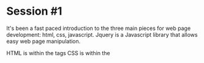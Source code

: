 Session #1
==========

It's been a fast paced introduction to the three main pieces for web page development: html, css, javascript.
Jquery is a Javascript library that allows easy web page manipulation.

HTML is within the <html> tags
CSS is within the <style> tag.
Javascript is within the <script> tags.

The full example is posted in the following jsbin:
[jsbin](http://jsbin.com/kuzavalava/1/edit?html,output)


Some other reference links:
[thimble](https://thimble.webmaker.org/)

jquery:
[download](http://jquery.com/download/)
[effects api](https://api.jquery.com/category/effects/)

Reference for web: Mozilla Developer Network
[MDN] (https://developer.mozilla.org/en-US/)

[HTML reference] (https://developer.mozilla.org/en-US/docs/Web/HTML/Element)
[CSS reference] (https://developer.mozilla.org/en-US/docs/Web/CSS/Reference)
[Javascript] (https://developer.mozilla.org/en-US/docs/Web/JavaScript)

[Google Fonts] (https://www.google.com/fonts)

[Web colors] (http://en.wikipedia.org/wiki/Web_colors)

For the next session, you should download and install Sublime Text 3, which will be our professional web editor.
[download] (http://www.sublimetext.com/3)

You should also signup for a Github.com account. Github will allow you to keep track of your projects and ease future collaboration.
[join github] (https://github.com/join)

3) You should complete a greeting card for mother's day (or different web page project)

4) We'll build a mini-site of 3 pages. The theme will be amazing vacation spots (either that you visited or would like to visit).

Each page should contain a selection of 3 images with some titles and description of the places. Bring your own photos or google around.


```html

<!doctype html>
<html>
  
  <head>
    <meta charset="utf-8">
    <title>Your Awesome Webpage created on Mon, May 4 2015 10:45 PM</title>
    
<link href='https://fonts.googleapis.com/css?family=Lobster' rel='stylesheet' type='text/css'>
    
    <style>
      body {
        background-image: url(https://thumbs.dreamstime.com/x/funny-tiger-cartoon-24674849.jpg);
      }
      h2 {
        font-family: 'Lobster', cursive;
        color: orange;
        background-color: lime;
        text-align: center;
        border: 4px solid red;
        border-radius: 10px;
      }
    </style>
  </head>
  
  <body>
    
    <h2>Little Tiger</h2>
    <p>Hello  Bronx</p>
    
    <img src="http://thumbs.dreamstime.com/x/funny-tiger-cartoon-24674849.jpg" width="100" border="10" id="tiger">
    
    <iframe width="360" height="215" src="https://www.youtube.com/embed/kJ2pQ_Vhh58" frameborder="0" allowfullscreen></iframe>
    
    <script src="https://ajax.googleapis.com/ajax/libs/jquery/2.1.4/jquery.min.js"></script>
    
    <script>
  
      var showing = true;
    
      $('h2').on('click', function() {
        if (showing) {
          $('#tiger').fadeOut();
        }
        else {
          $('#tiger').fadeIn();
        }
  
        showing = !showing;
      });
 
    </script>
    
  </body>
</html>

```